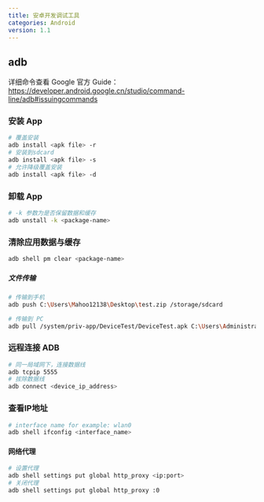 ```yaml
---
title: 安卓开发调试工具
categories: Android
version: 1.1
---
```


## adb

详细命令查看 Google 官方 Guide：https://developer.android.google.cn/studio/command-line/adb#issuingcommands

### 安装 App

```bash
# 覆盖安装
adb install <apk file> -r
# 安装到sdcard
adb install <apk file> -s
# 允许降级覆盖安装
adb install <apk file> -d
```

### 卸载 App

```bash
# -k 参数为是否保留数据和缓存
adb unstall -k <package-name>
```

### 清除应用数据与缓存

```bash
adb shell pm clear <package-name>
```

##### 文件传输

```bash
# 传输到手机
adb push C:\Users\Mahoo12138\Desktop\test.zip /storage/sdcard
```

```bash
# 传输到 PC
adb pull /system/priv-app/DeviceTest/DeviceTest.apk C:\Users\Administrator\Desktop\
```

### 远程连接 ADB

```bash
# 同一局域网下，连接数据线
adb tcpip 5555
# 拔除数据线
adb connect <device_ip_address>
```

### 查看IP地址

```bash
# interface name for example: wlan0
adb shell ifconfig <interface_name>
```


#### 网络代理

```bash
# 设置代理
adb shell settings put global http_proxy <ip:port>
# 关闭代理
adb shell settings put global http_proxy :0
```
